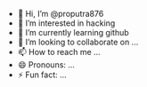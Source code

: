 - 👋 Hi, I’m @proputra876
- 👀 I’m interested in hacking 
- 🌱 I’m currently learning github
- 💞️ I’m looking to collaborate on ...
- 📫 How to reach me ...
- 😄 Pronouns: ...
- ⚡ Fun fact: ...

<!---
proputra876/proputra876 is a ✨ special ✨ repository because its `README.md` (this file) appears on your GitHub profile.
You can click the Preview link to take a look at your changes.
--->
